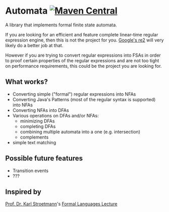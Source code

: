 Automata [![Maven Central](https://img.shields.io/maven-central/v/tel.schich/automata.svg?label=Maven%20Central)](https://search.maven.org/search?q=g:%22tel.schich%22%20AND%20a:%22automata%22)
========

A library that implements formal finite state automata.

If you are looking for an efficient and feature complete linear-time regular expression engine, then this is not the project for you. [Google's re2](https://github.com/google/re2) will very likely do a better job at that.

However if you are trying to convert regular expressions into FSAs in order to proof certain properties of the regular expressions and are not too tight on performance requirements, this could be the project you are looking for.

What works?
-----------

- Converting simple ("formal") regular expressions into NFAs
- Converting Java's Patterns (most of the regular syntax is supported) into NFAs
- Converting NFAs into DFAs
- Various operations on DFAs and/or NFAs:
  - minimizing DFAs
  - completing DFAs
  - combining multiple automata into a one (e.g. intersection)
  - complements
- simple text matching

Possible future features
------------------------

- Transition events
- ???

Inspired by
-----------

[Prof. Dr. Karl Stroetmann](https://github.com/karlstroetmann)'s [Formal Languages Lecture](https://github.com/karlstroetmann/Formal-Languages)
